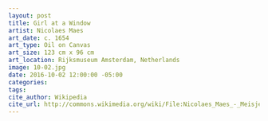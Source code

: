```yaml
---
layout: post
title: Girl at a Window
artist: Nicolaes Maes
art_date: c. 1654
art_type: Oil on Canvas
art_size: 123 cm x 96 cm
art_location: Rijksmuseum Amsterdam, Netherlands
image: 10-02.jpg
date: 2016-10-02 12:00:00 -05:00
categories:
tags:
cite_author: Wikipedia
cite_url: http://commons.wikimedia.org/wiki/File:Nicolaes_Maes_-_Meisje_aan_het_venster,_bekend_als_%27De_peinzende%27_-_Google_Art_Project.jpg
---
```

